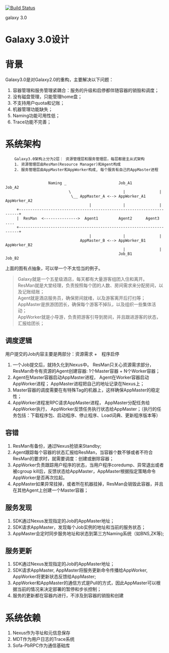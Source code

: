 [![Build Status](https://travis-ci.org/baidu/galaxy.svg?branch=galaxy3)](https://travis-ci.org/baidu/galaxy)

galaxy 3.0

Galaxy 3.0设计
=============

# 背景

Galaxy3.0是对Galaxy2.0的重构，主要解决以下问题：  

1. 容器管理和服务管理紧耦合：服务的升级和启停都伴随容器的销毁和调度；
2. 没有磁盘管理，只能管理home盘；
3. 不支持用户quota和记账；
4. 机器管理功能缺失；
5. Naming功能可用性低；
6. Trace功能不完善；

# 系统架构

        Galaxy3.0架构上分为2层： 资源管理层和服务管理层，每层都是主从式架构  
        1. 资源管理层由ResMan(Resource Manager)和Agent构成  
        2. 服务管理层由AppMaster和AppWorker构成, 每个服务有自己的AppMaster进程

 
                       Naming _                       Job_A1          Job_A2
                                \                       |               |
                                 \__ AppMaster_A <--> AppWorker_A1   AppWorker_A2
                                         |              |               |
         +----------------------------------------------------------------------+
         |  ResMan  <--------------->  Agent1         Agent2      Agent3 ....
         +----------------------------------------------------------------------+
                                         |              |               |
                                     AppMaster_B <--> AppWorker_B1   AppWorker_B2
                                                        |               |
                                                      Job_B1          Job_B2
上面的图有点抽象，可以举一个不太恰当的例子。

> Galaxy就是一个五星级酒店，每天都有大量游客组团入住和离开。  
> ResMan就是大堂经理，负责按照每个团的人数、房间需求来分配房间，以及记账结账；  
> Agent就是酒店服务员，确保房间就绪，以及游客离开后打扫等；  
> AppMaster是旅游团团长，确保每个游客不掉队，以及组织一些集体活动；  
> AppWorker就是小导游，负责把游客引导到房间，并且跟进游客的状态，汇报给团长；  

## 调度逻辑

用户提交的Job内容主要是两部分：资源需求 +　程序启停  
1. 一个Job提交后，就持久化到Nexus中。 ResMan只关心资源需求部分，ResMan命令有资源的Agent创建容器: 1个Master容器 + N个Worker容器；  
2. Agent在Master容器启动AppMaster进程， Agent在Worker容器启动AppWorker进程； AppMaster进程把自己的地址记录在Nexus上；  
3. Master容器的调度需要在有特殊Tag的机器上，这样确保AppMaster的稳定性；
4. AppWorker进程发RPC请求AppMaster进程， AppMaster分配任务给AppWorker执行， AppWorker反馈任务执行状态给AppMaster；（执行的任务包括：下载程序包、启动程序、停止程序、Load词典、更新程序版本等）

## 容错

1. ResMan有备份，通过Nexus抢锁来Standby;  
2. Agent跟踪每个容器的状态汇报给ResMan，当容器个数不够或者不符合ResMan的要求时，就需要调度：创建或删除容器；  
3. AppWorker负责跟踪用户程序的状态，当用户程序coredump、异常退出或者被cgroup kill后，反馈状态给AppMaster，AppMaster根据指定策略命令AppWorker是否再次拉起。  
4. AppMaster如果异常挂掉，或者所在机器挂掉，ResMan会销毁此容器，并且在其他Agent上创建一个Master容器；  

## 服务发现
1. SDK通过Nexus发现指定的Job的AppMaster地址；  
2. SDK请求AppMaster，发现每个Job实例的地址和当前的服务状态；  
3. AppMaster会定时同步服务地址和状态到第三方Naming系统（如BNS,ZK等);  

## 服务更新
1. SDK通过Nexus发现指定的Job的AppMaster地址；  
2. SDK请求AppMaster, AppMaster将服务更新命令传播给AppWorker, AppWorker将更新状态反馈给AppMaster;  
3. AppWorker和AppMaster的通信方式是Pull的方式，因此AppMaster可以根据当前的情况来决定部署的暂停和步长控制；  
4. 服务的更新都在容器内进行，不涉及到容器的销毁和创建

# 系统依赖
1. Nexus作为寻址和元信息保存  
2. MDT作为用户日志的Trace系统  
3. Sofa-PbRPC作为通信基础库  


